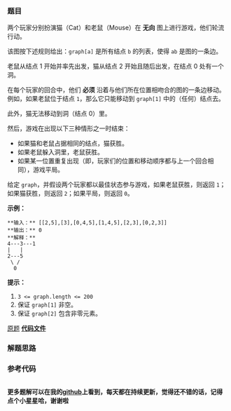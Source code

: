 ### 题目
两个玩家分别扮演猫（Cat）和老鼠（Mouse）在 **无向** 图上进行游戏，他们轮流行动。

该图按下述规则给出：`graph[a]` 是所有结点 `b` 的列表，使得 `ab` 是图的一条边。

老鼠从结点 1 开始并率先出发，猫从结点 2 开始且随后出发，在结点 0 处有一个洞。

在每个玩家的回合中，他们 **必须** 沿着与他们所在位置相吻合的图的一条边移动。例如，如果老鼠位于结点 `1`，那么它只能移动到 `graph[1]`
中的（任何）结点去。

此外，猫无法移动到洞（结点 0）里。

然后，游戏在出现以下三种情形之一时结束：

  * 如果猫和老鼠占据相同的结点，猫获胜。
  * 如果老鼠躲入洞里，老鼠获胜。
  * 如果某一位置重复出现（即，玩家们的位置和移动顺序都与上一个回合相同），游戏平局。

给定 `graph`，并假设两个玩家都以最佳状态参与游戏，如果老鼠获胜，则返回 `1`；如果猫获胜，则返回 `2`；如果平局，则返回 `0`。



**示例：**

    
    
    **输入：** [[2,5],[3],[0,4,5],[1,4,5],[2,3],[0,2,3]]
    **输出：** 0
    **解释：**
    4---3---1
    |   |
    2---5
     \ /
      0
    



**提示：**

  1. `3 <= graph.length <= 200`
  2. 保证 `graph[1]` 非空。
  3. 保证 `graph[2]` 包含非零元素。

[原题](https://leetcode-cn.com/problems/cat-and-mouse/)    **[代码文件]()**


### 解题思路




### 参考代码

```go


```




**更多题解可以在我的[github](https://github.com/LZH139/leetcode_Go)上看到，每天都在持续更新，觉得还不错的话，记得点个小星星哈，谢谢啦**

